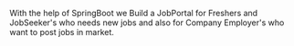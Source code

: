 With the help of SpringBoot we Build a JobPortal for Freshers and JobSeeker's who needs new jobs and also for Company Employer's who want to post jobs in market.
